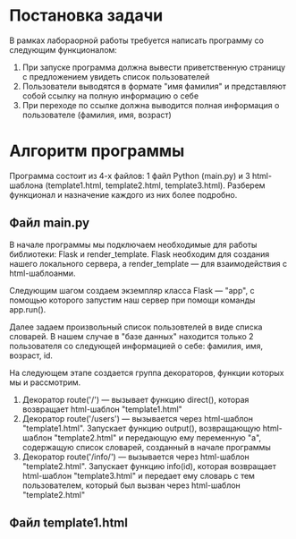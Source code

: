 # Постановка задачи
В рамках лабораорной работы требуется написать программу со следующим функционалом:
1. При запуске программа должна вывести приветственную страницу с предложением увидеть список пользователей
2. Пользователи выводятся в формате "имя фамилия" и представляют собой ссылку на полную информацию о себе
3. При переходе по ссылке должна выводится полная информация о пользователе (фамилия, имя, возраст)
# Алгоритм программы
Программа состоит из 4-х файлов: 1 файл Python (main.py) и 3 html-шаблона (template1.html, template2.html, template3.html). Разберем функционал и назначение каждого из них более подробно.
## Файл main.py
В начале программы мы подключаем необходимые для работы библиотеки: Flask и render_template. Flask необходим для создания нашего локального сервера, а render_template — для взаимодействия с html-шаблоанми.

Следующим шагом создаем экземпляр класса Flask — "app", с помощью которого запустим наш сервер при помощи команды app.run().

Далее задаем произвольный список пользовтелей в виде списка словарей. В нашем случае в "базе данных" находится только 2 пользователя со следующей информацией о себе: фамилия, имя, возраст, id.

На следующем этапе создается группа декораторов, функции которых мы и рассмотрим.
1. Декоратор route('/') — вызывает функцию direct(), которая возвращает html-шаблон "template1.html"
2. Декоратор route('/users') — вызывается через html-шаблон "template1.html". Запускает функцию output(), возвращающую html-шаблон "template2.html" и передающую ему переменную "а", содержащую список словарей, созданный в начале программы
3. Декоратор route('/info/<id>') — вызывается через html-шаблон "template2.html". Запускает функцию info(id), которая возвращает html-шаблон "template3.html" и передает ему словарь с тем пользователем, который был вызван через html-шаблон "template2.html"

## Файл template1.html
  
